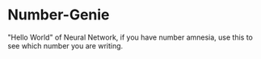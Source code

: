 # Number-Genie
"Hello World" of Neural Network,
if you have number amnesia, use this to see which number you are writing.